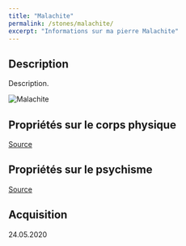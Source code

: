 ```yaml
---
title: "Malachite"
permalink: /stones/malachite/
excerpt: "Informations sur ma pierre Malachite"
---
```


## Description
Description.

![Malachite](/images/stones//images/Malachite_Kerstin_20200524.jpg "Malachite")

## Propriétés sur le corps physique


[Source](https://)


## Propriétés sur le psychisme


[Source](https://)

## Acquisition


24.05.2020

